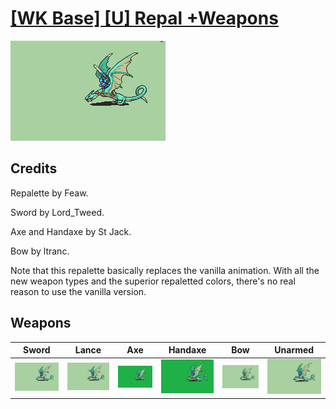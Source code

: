 # [\[WK Base\] \[U\] Repal +Weapons](./)
 

<img src="./1.%20Sword/Sword_000.png" alt="[WK Base] [U] Repal +Weapons standing" />

## Credits

Repalette by Feaw.

Sword by Lord_Tweed.

Axe and Handaxe by St Jack.

Bow by ltranc.

Note that this repalette basically replaces the vanilla animation. With all the new weapon types and the superior repaletted colors, there's no real reason to use the vanilla version.

## Weapons
 

|Sword |Lance |Axe |Handaxe |Bow |Unarmed |
|  :---: | :---: | :---: | :---: | :---: | :---: |
| <img alt="Sword animation" src="./1.%20Sword/Sword.gif" /> | <img alt="Lance animation" src="./2.%20Lance/Lance.gif" /> | <img alt="Axe animation" src="./3.%20Axe/Axe.gif" /> | <img alt="Handaxe animation" src="./4.%20Handaxe/Handaxe.gif" /> | <img alt="Bow animation" src="./5.%20Bow/Bow.gif" /> | <img alt="Unarmed animation" src="./8.%20Unarmed/Unarmed.gif" /> |
